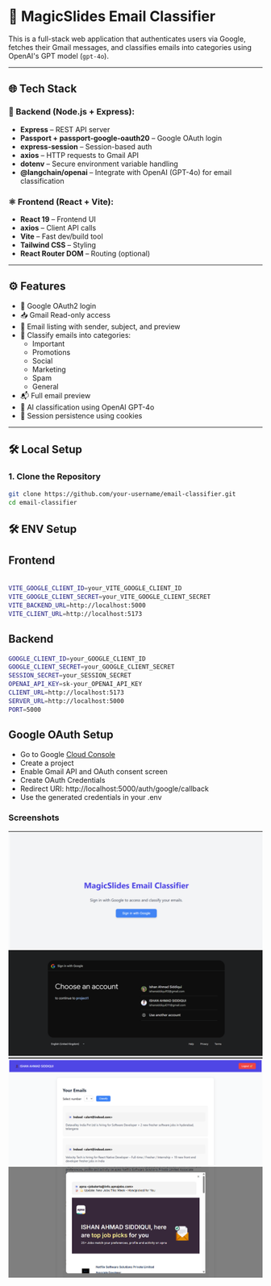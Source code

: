 # 📧 MagicSlides Email Classifier

This is a full-stack web application that authenticates users via Google, fetches their Gmail messages, and classifies emails into categories using OpenAI's GPT model (`gpt-4o`).

---

## 🌐 Tech Stack

### 🔧 Backend (Node.js + Express):
- **Express** – REST API server
- **Passport + passport-google-oauth20** – Google OAuth login
- **express-session** – Session-based auth
- **axios** – HTTP requests to Gmail API
- **dotenv** – Secure environment variable handling
- **@langchain/openai** – Integrate with OpenAI (GPT-4o) for email classification

### ⚛️ Frontend (React + Vite):
- **React 19** – Frontend UI
- **axios** – Client API calls
- **Vite** – Fast dev/build tool
- **Tailwind CSS** – Styling
- **React Router DOM** – Routing (optional)

---

## ⚙️ Features

- 🔐 Google OAuth2 login
- 📥 Gmail Read-only access
- 📃 Email listing with sender, subject, and preview
- 🧠 Classify emails into categories:
  - Important
  - Promotions
  - Social
  - Marketing
  - Spam
  - General
- 📬 Full email preview
- 🧠 AI classification using OpenAI GPT-4o
- 🧠 Session persistence using cookies

---

## 🛠️ Local Setup

### 1. Clone the Repository

```bash
git clone https://github.com/your-username/email-classifier.git
cd email-classifier


```
## 🛠️ ENV Setup

## Frontend
```bash

VITE_GOOGLE_CLIENT_ID=your_VITE_GOOGLE_CLIENT_ID
VITE_GOOGLE_CLIENT_SECRET=your_VITE_GOOGLE_CLIENT_SECRET
VITE_BACKEND_URL=http://localhost:5000
VITE_CLIENT_URL=http://localhost:5173
```
## Backend
```bash
GOOGLE_CLIENT_ID=your_GOOGLE_CLIENT_ID
GOOGLE_CLIENT_SECRET=your_GOOGLE_CLIENT_SECRET
SESSION_SECRET=your_SESSION_SECRET
OPENAI_API_KEY=sk-your_OPENAI_API_KEY
CLIENT_URL=http://localhost:5173
SERVER_URL=http://localhost:5000
PORT=5000
```
## Google OAuth Setup

- Go to Google [Cloud Console](https://console.cloud.google.com/welcome/new?pli=1&inv=1&invt=AbxTnQ)
- Create a project
- Enable Gmail API and OAuth consent screen
- Create OAuth Credentials
- Redirect URI: http://localhost:5000/auth/google/callback
- Use the generated credentials in your .env

### Screenshots

![home](./frontend/src/assets/home.png)
![login](./frontend/src/assets/login.png)
![emaiol page](./frontend/src/assets/email.png)
![preview](./frontend/src/assets/email%20preview.png)
